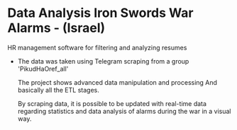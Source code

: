 # Data Analysis Iron Swords War Alarms - (Israel)
HR management software for filtering and analyzing resumes

- The data was taken using Telegram scraping from a group 'PikudHaOref_all'

  The project shows advanced data manipulation and processing
  And basically all the ETL stages.

  By scraping data, it is possible to be updated with real-time data regarding statistics and data analysis of alarms during the war in a visual way.
